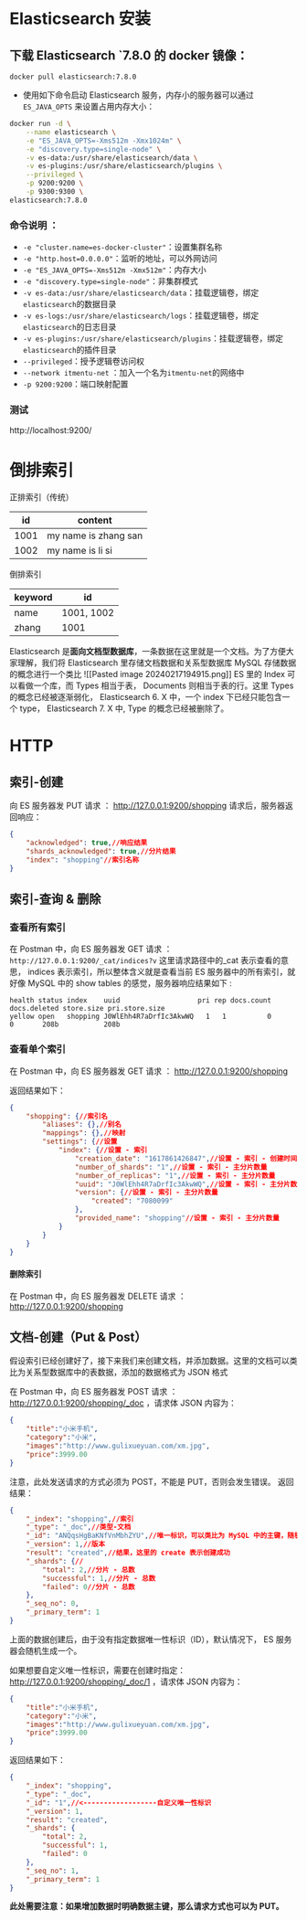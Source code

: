 # Elasticsearch 安装
## 下载 Elasticsearch `7.8.0 的 docker 镜像：
`docker pull elasticsearch:7.8.0`
- 使用如下命令启动 Elasticsearch 服务，内存小的服务器可以通过 `ES_JAVA_OPTS` 来设置占用内存大小：
```bash
docker run -d \
	--name elasticsearch \
    -e "ES_JAVA_OPTS=-Xms512m -Xmx1024m" \
    -e "discovery.type=single-node" \
    -v es-data:/usr/share/elasticsearch/data \
    -v es-plugins:/usr/share/elasticsearch/plugins \
    --privileged \
    -p 9200:9200 \
    -p 9300:9300 \
elasticsearch:7.8.0
```
### 命令说明 ：
- `-e "cluster.name=es-docker-cluster"`：设置集群名称
- `-e "http.host=0.0.0.0"`：监听的地址，可以外网访问
- `-e "ES_JAVA_OPTS=-Xms512m -Xmx512m"`：内存大小
- `-e "discovery.type=single-node"`：非集群模式
- `-v es-data:/usr/share/elasticsearch/data`：挂载逻辑卷，绑定`elasticsearch`的数据目录
- `-v es-logs:/usr/share/elasticsearch/logs`：挂载逻辑卷，绑定`elasticsearch`的日志目录
- `-v es-plugins:/usr/share/elasticsearch/plugins`：挂载逻辑卷，绑定`elasticsearch`的插件目录
- `--privileged`：授予逻辑卷访问权
- `--network itmentu-net` ：加入一个名为`itmentu-net`的网络中
- `-p 9200:9200`：端口映射配置
### 测试
http://localhost:9200/
# 倒排索引
正排索引（传统）

|id|content|
|---|---|
|1001|my name is zhang san|
|1002|my name is li si|

倒排索引

|keyword|id|
|---|---|
|name|1001, 1002|
|zhang|1001|

Elasticsearch 是**面向文档型数据库**，一条数据在这里就是一个文档。为了方便大家理解，我们将 Elasticsearch 里存储文档数据和关系型数据库 MySQL 存储数据的概念进行一个类比
![[Pasted image 20240217194915.png]]
ES 里的 Index 可以看做一个库，而 Types 相当于表， Documents 则相当于表的行。这里 Types 的概念已经被逐渐弱化， Elasticsearch 6. X 中，一个 index 下已经只能包含一个 type， Elasticsearch 7. X 中, Type 的概念已经被删除了。
# HTTP
## 索引-创建
向 ES 服务器发 PUT 请求 ： http://127.0.0.1:9200/shopping
请求后，服务器返回响应：
```json
{
    "acknowledged": true,//响应结果
    "shards_acknowledged": true,//分片结果
    "index": "shopping"//索引名称
}
```
## 索引-查询 & 删除
### 查看所有索引
在 Postman 中，向 ES 服务器发 GET 请求 ： `http://127.0.0.1:9200/_cat/indices?v`
这里请求路径中的_cat 表示查看的意思， indices 表示索引，所以整体含义就是查看当前 ES 服务器中的所有索引，就好像 MySQL 中的 show tables 的感觉，服务器响应结果如下 :
```text
health status index    uuid                   pri rep docs.count docs.deleted store.size pri.store.size
yellow open   shopping J0WlEhh4R7aDrfIc3AkwWQ   1   1          0            0       208b           208b

```
### 查看单个索引
在 Postman 中，向 ES 服务器发 GET 请求 ： http://127.0.0.1:9200/shopping

返回结果如下：
```json
{
    "shopping": {//索引名
        "aliases": {},//别名
        "mappings": {},//映射
        "settings": {//设置
            "index": {//设置 - 索引
                "creation_date": "1617861426847",//设置 - 索引 - 创建时间
                "number_of_shards": "1",//设置 - 索引 - 主分片数量
                "number_of_replicas": "1",//设置 - 索引 - 主分片数量
                "uuid": "J0WlEhh4R7aDrfIc3AkwWQ",//设置 - 索引 - 主分片数量
                "version": {//设置 - 索引 - 主分片数量
                    "created": "7080099"
                },
                "provided_name": "shopping"//设置 - 索引 - 主分片数量
            }
        }
    }
}

```
#### 删除索引

在 Postman 中，向 ES 服务器发 DELETE 请求 ： http://127.0.0.1:9200/shopping 
## 文档-创建（Put & Post）
假设索引已经创建好了，接下来我们来创建文档，并添加数据。这里的文档可以类比为关系型数据库中的表数据，添加的数据格式为 JSON 格式

在 Postman 中，向 ES 服务器发 POST 请求 ： http://127.0.0.1:9200/shopping/_doc ，请求体 JSON 内容为：
```json
{
    "title":"小米手机",
    "category":"小米",
    "images":"http://www.gulixueyuan.com/xm.jpg",
    "price":3999.00
}

```
注意，此处发送请求的方式必须为 POST，不能是 PUT，否则会发生错误。
返回结果：
```json
{
    "_index": "shopping",//索引
    "_type": "_doc",//类型-文档
    "_id": "ANQqsHgBaKNfVnMbhZYU",//唯一标识，可以类比为 MySQL 中的主键，随机生成
    "_version": 1,//版本
    "result": "created",//结果，这里的 create 表示创建成功
    "_shards": {//
        "total": 2,//分片 - 总数
        "successful": 1,//分片 - 总数
        "failed": 0//分片 - 总数
    },
    "_seq_no": 0,
    "_primary_term": 1
}

```
上面的数据创建后，由于没有指定数据唯一性标识（ID），默认情况下， ES 服务器会随机生成一个。

如果想要自定义唯一性标识，需要在创建时指定： http://127.0.0.1:9200/shopping/_doc/1 ，请求体 JSON 内容为：
```json
{
    "title":"小米手机",
    "category":"小米",
    "images":"http://www.gulixueyuan.com/xm.jpg",
    "price":3999.00
}
```
返回结果如下：
```json
{
    "_index": "shopping",
    "_type": "_doc",
    "_id": "1",//<------------------自定义唯一性标识
    "_version": 1,
    "result": "created",
    "_shards": {
        "total": 2,
        "successful": 1,
        "failed": 0
    },
    "_seq_no": 1,
    "_primary_term": 1
}

```
**此处需要注意：如果增加数据时明确数据主键，那么请求方式也可以为 PUT。**
